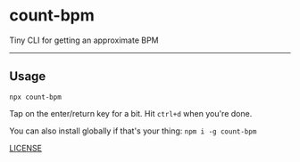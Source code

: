 # count-bpm

Tiny CLI for getting an approximate BPM

--------

## Usage

`npx count-bpm`

Tap on the enter/return key for a bit. Hit `ctrl+d` when you're done.

You can also install globally if that's your thing: `npm i -g count-bpm`

[LICENSE](./LICENSE.md)
